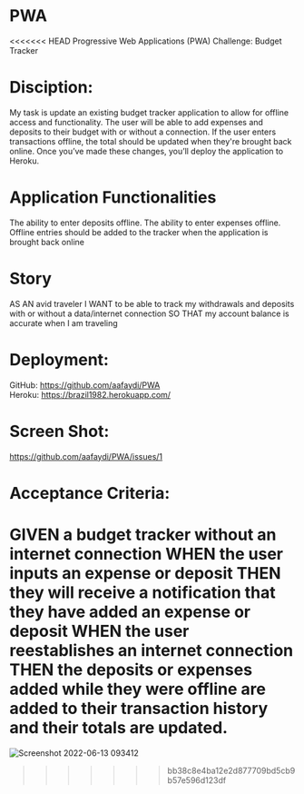 # PWA
<<<<<<< HEAD
Progressive Web Applications (PWA) Challenge: Budget Tracker

# Disciption:
 My task is update an existing budget tracker application to allow for offline access and functionality. The user will be able to add expenses and deposits to their budget with or without a connection. If the user enters transactions offline, the total should be updated when they're brought back online. Once you’ve made these changes, you’ll deploy the application to Heroku.

# Application Functionalities
The ability to enter deposits offline.
The ability to enter expenses offline.
Offline entries should be added to the tracker when the application is brought back online

# Story
AS AN avid traveler
I WANT to be able to track my withdrawals and deposits with or without a data/internet connection
SO THAT my account balance is accurate when I am traveling 

# Deployment:
GitHub: https://github.com/aafaydi/PWA </br>
Heroku: https://brazil1982.herokuapp.com/

# Screen Shot:
https://github.com/aafaydi/PWA/issues/1



# Acceptance Criteria:
GIVEN a budget tracker without an internet connection
WHEN the user inputs an expense or deposit
THEN they will receive a notification that they have added an expense or deposit
WHEN the user reestablishes an internet connection
THEN the deposits or expenses added while they were offline are added to their transaction history and their totals are updated.
=======

![Screenshot 2022-06-13 093412](https://user-images.githubusercontent.com/97416091/173367501-61775a4c-e844-45a8-bdf0-bde41d82ae72.png)
>>>>>>> bb38c8e4ba12e2d877709bd5cb9b57e596d123df
